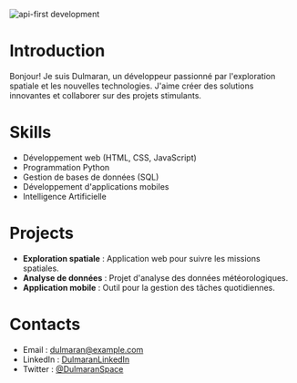![api-first development](https://media1.giphy.com/media/v1.Y2lkPTdiYzJhNDkwY21xcGwwbThwdXVndGx6NndlbGxrMTN2eWF1cGwzMzlncndoZm04ZiZlcD12MV9naWZzX3NlYXJjaCZjdD1n/6hsf4rcnYp9pS/giphy.gif)

# Introduction
Bonjour! Je suis Dulmaran, un développeur passionné par l'exploration spatiale et les nouvelles technologies. J'aime créer des solutions innovantes et collaborer sur des projets stimulants.

# Skills
- Développement web (HTML, CSS, JavaScript)
- Programmation Python
- Gestion de bases de données (SQL)
- Développement d'applications mobiles
- Intelligence Artificielle

# Projects
- **Exploration spatiale** : Application web pour suivre les missions spatiales.
- **Analyse de données** : Projet d'analyse des données météorologiques.
- **Application mobile** : Outil pour la gestion des tâches quotidiennes.

# Contacts
- Email : dulmaran@example.com
- LinkedIn : [DulmaranLinkedIn](https://www.linkedin.com/in/dulmaran)
- Twitter : [@DulmaranSpace](https://twitter.com/DulmaranSpace)